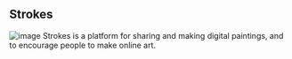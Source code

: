 ## Strokes
![image](https://github.com/user-attachments/assets/06b1262e-9e84-42c2-8de1-d39aaf5f364e)
Strokes is a platform for sharing and making digital paintings, and to encourage people to make online art.
